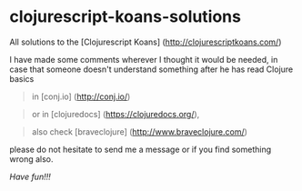 # clojurescript-koans-solutions

All solutions to the [Clojurescript Koans] (http://clojurescriptkoans.com/)

I have made some comments wherever I thought it would be needed, 
in case that someone doesn't understand something after he has read Clojure basics

> in [conj.io] (http://conj.io/)

> or in [clojuredocs] (https://clojuredocs.org/), 

> also check [braveclojure] (http://www.braveclojure.com/)


please do not hesitate to send me a message or if you find something wrong also.

*Have fun!!!*
